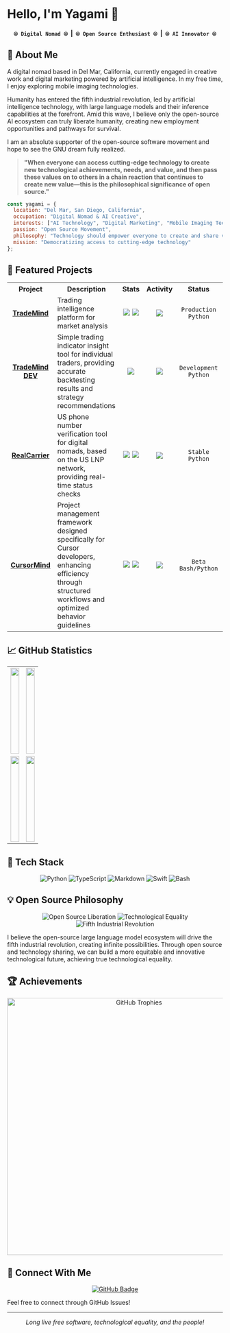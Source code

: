 # Hello, I'm Yagami 👋

<div align="center">
  <h4>
    <code>⦾ Digital Nomad ⦾</code> &nbsp;|&nbsp; 
    <code>⦾ Open Source Enthusiast ⦾</code> &nbsp;|&nbsp; 
    <code>⦾ AI Innovator ⦾</code>
  </h4>
</div>

## 🌊 About Me

A digital nomad based in Del Mar, California, currently engaged in creative work and digital marketing powered by artificial intelligence. In my free time, I enjoy exploring mobile imaging technologies.

Humanity has entered the fifth industrial revolution, led by artificial intelligence technology, with large language models and their inference capabilities at the forefront. Amid this wave, I believe only the open-source AI ecosystem can truly liberate humanity, creating new employment opportunities and pathways for survival.

I am an absolute supporter of the open-source software movement and hope to see the GNU dream fully realized.

> **"When everyone can access cutting-edge technology to create new technological achievements, needs, and value, and then pass these values on to others in a chain reaction that continues to create new value—this is the philosophical significance of open source."**

```javascript
const yagami = {
  location: "Del Mar, San Diego, California",
  occupation: "Digital Nomad & AI Creative",
  interests: ["AI Technology", "Digital Marketing", "Mobile Imaging Tech"],
  passion: "Open Source Movement",
  philosophy: "Technology should empower everyone to create and share value",
  mission: "Democratizing access to cutting-edge technology"
};
```

## 🚀 Featured Projects

<table width="100%" align="center">
  <tr>
    <th width="15%" align="center">Project</th>
    <th width="27%" align="center">Description</th>
    <th width="15%" align="center">Stats</th>
    <th width="14%" align="center">Activity</th>
    <th width="14%" align="center">Status</th>
    <th width="15%" align="center">License</th>
  </tr>
  <tr>
    <td align="center"><a href="https://github.com/yagami1997/TradeMind"><b>TradeMind</b></a></td>
    <td>Trading intelligence platform for market analysis</td>
    <td align="center"><img src="https://img.shields.io/github/stars/yagami1997/TradeMind?style=flat&color=5F9EA0"/> <img src="https://img.shields.io/github/forks/yagami1997/TradeMind?style=flat&color=4682B4"/></td>
    <td align="center"><img src="https://img.shields.io/github/commit-activity/w/yagami1997/TradeMind?style=flat&color=5F9EA0"/></td>
    <td align="center"><code>Production</code><br><code>Python</code></td>
    <td align="center"><img src="https://img.shields.io/badge/GPL-v3-green?style=flat-square&logo=gnu" alt="GPL v3"/></td>
  </tr>
  <tr>
    <td align="center"><a href="https://github.com/yagami1997/TradeMind/tree/dev"><b>TradeMind DEV</b></a></td>
    <td>Simple trading indicator insight tool for individual traders, providing accurate backtesting results and strategy recommendations</td>
    <td align="center"><img src="https://img.shields.io/github/last-commit/yagami1997/TradeMind/dev?style=flat&color=5F9EA0"/></td>
    <td align="center"><img src="https://img.shields.io/github/commit-activity/w/yagami1997/TradeMind?style=flat&color=5F9EA0"/></td>
    <td align="center"><code>Development</code><br><code>Python</code></td>
    <td align="center"><img src="https://img.shields.io/badge/GPL-v3-green?style=flat-square&logo=gnu" alt="GPL v3"/></td>
  </tr>
  <tr>
    <td align="center"><a href="https://github.com/yagami1997/RealCarrier"><b>RealCarrier</b></a></td>
    <td>US phone number verification tool for digital nomads, based on the US LNP network, providing real-time status checks</td>
    <td align="center"><img src="https://img.shields.io/github/stars/yagami1997/RealCarrier?style=flat&color=9370DB"/> <img src="https://img.shields.io/github/forks/yagami1997/RealCarrier?style=flat&color=7B68EE"/></td>
    <td align="center"><img src="https://img.shields.io/github/commit-activity/w/yagami1997/RealCarrier?style=flat&color=9370DB"/></td>
    <td align="center"><code>Stable</code><br><code>Python</code></td>
    <td align="center"><img src="https://img.shields.io/badge/GPL-v3-green?style=flat-square&logo=gnu" alt="GPL v3"/></td>
  </tr>
  <tr>
    <td align="center"><a href="https://github.com/yagami1997/CursorMind"><b>CursorMind</b></a></td>
    <td>Project management framework designed specifically for Cursor developers, enhancing efficiency through structured workflows and optimized behavior guidelines</td>
    <td align="center"><img src="https://img.shields.io/github/stars/yagami1997/CursorMind?style=flat&color=20B2AA"/> <img src="https://img.shields.io/github/forks/yagami1997/CursorMind?style=flat&color=48D1CC"/></td>
    <td align="center"><img src="https://img.shields.io/github/commit-activity/w/yagami1997/CursorMind?style=flat&color=20B2AA"/></td>
    <td align="center"><code>Beta</code><br><code>Bash/Python</code></td>
    <td align="center"><img src="https://img.shields.io/badge/MIT-blue?style=flat-square&logo=opensourceinitiative" alt="MIT"/></td>
  </tr>
</table>

## 📈 GitHub Statistics

<div align="center">
  <table>
    <tr>
      <td width="50%">
        <img src="https://github-profile-summary-cards.vercel.app/api/cards/stats?username=yagami1997&theme=tokyonight" width="100%" height="200" />
      </td>
      <td width="50%">
        <img src="https://github-profile-summary-cards.vercel.app/api/cards/most-commit-language?username=yagami1997&theme=tokyonight" width="100%" height="200" />
      </td>
    </tr>
    <tr>
      <td width="50%">
        <img src="https://github-profile-summary-cards.vercel.app/api/cards/repos-per-language?username=yagami1997&theme=tokyonight" width="100%" height="200" />
      </td>
      <td width="50%">
        <img src="https://github-profile-summary-cards.vercel.app/api/cards/productive-time?username=yagami1997&theme=tokyonight&utcOffset=-8" width="100%" height="200" />
      </td>
    </tr>
  </table>
</div>

## 🔧 Tech Stack

<div align="center">

![Python](https://img.shields.io/badge/python-3670A0?style=for-the-badge&logo=python&logoColor=ffdd54)
![TypeScript](https://img.shields.io/badge/typescript-%23007ACC.svg?style=for-the-badge&logo=typescript&logoColor=white)
![Markdown](https://img.shields.io/badge/markdown-%23000000.svg?style=for-the-badge&logo=markdown&logoColor=white)
![Swift](https://img.shields.io/badge/swift-F54A2A?style=for-the-badge&logo=swift&logoColor=white)
![Bash](https://img.shields.io/badge/bash-%234EAA25.svg?style=for-the-badge&logo=gnu-bash&logoColor=white)

</div>

## 💡 Open Source Philosophy

<div align="center">
  <img src="https://img.shields.io/badge/⟬_Open_Source_Liberation_⟭-5F9EA0?style=for-the-badge&logoColor=white" alt="Open Source Liberation" />
  <img src="https://img.shields.io/badge/⟬_Technological_Equality_⟭-4682B4?style=for-the-badge&logoColor=white" alt="Technological Equality" />
  <img src="https://img.shields.io/badge/⟬_Fifth_Industrial_Revolution_⟭-9370DB?style=for-the-badge&logoColor=white" alt="Fifth Industrial Revolution" />
</div>

I believe the open-source large language model ecosystem will drive the fifth industrial revolution, creating infinite possibilities. Through open source and technology sharing, we can build a more equitable and innovative technological future, achieving true technological equality.

## 🏆 Achievements

<p align="center">
  <a href="https://github.com/ryo-ma/github-profile-trophy">
    <img src="https://github-profile-trophy.vercel.app/?username=yagami1997&theme=nord&row=1&column=7&margin-w=15&margin-h=15&no-frame=true&no-bg=true&title_color=5F9EA0" width="600" alt="GitHub Trophies" />
  </a>
</p>

## 💬 Connect With Me

<div align="center">
  <a href="https://github.com/yagami1997">
    <img src="https://img.shields.io/badge/GitHub-Follow-6495ED?style=for-the-badge&logo=github" alt="GitHub Badge"/>
  </a>
</div>

Feel free to connect through GitHub Issues!

---

<div align="center">
  <i>Long live free software, technological equality, and the people!</i>
</div>
